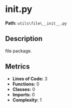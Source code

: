 # __init__.py

**Path:** `utils\file\__init__.py`

## Description

file package.

## Metrics

- **Lines of Code:** 3
- **Functions:** 0
- **Classes:** 0
- **Imports:** 0
- **Complexity:** 1

